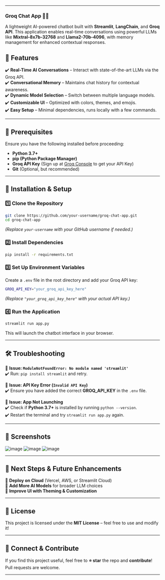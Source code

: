 
---

### **Groq Chat App 🧠💬**  

A lightweight AI-powered chatbot built with **Streamlit**, **LangChain**, and **Groq API**. This application enables real-time conversations using powerful LLMs like **Mixtral-8x7b-32768** and **Llama2-70b-4096**, with memory management for enhanced contextual responses.  

## **🚀 Features**  
✔️ **Real-Time AI Conversations** – Interact with state-of-the-art LLMs via the Groq API.  
✔️ **Conversational Memory** – Maintains chat history for contextual awareness.  
✔️ **Dynamic Model Selection** – Switch between multiple language models.  
✔️ **Customizable UI** – Optimized with colors, themes, and emojis.  
✔️ **Easy Setup** – Minimal dependencies, runs locally with a few commands.  

---

## **📌 Prerequisites**  

Ensure you have the following installed before proceeding:  
- **Python 3.7+**  
- **pip (Python Package Manager)**  
- **Groq API Key** (Sign up at [Groq Console](https://console.groq.com/keys) to get your API Key)  
- **Git** (Optional, but recommended)  

---

## **🔧 Installation & Setup**  

### **1️⃣ Clone the Repository**  
```bash
git clone https://github.com/your-username/groq-chat-app.git
cd groq-chat-app
```
*(Replace `your-username` with your GitHub username if needed.)*  

### **2️⃣ Install Dependencies**  
```bash
pip install -r requirements.txt
```

### **3️⃣ Set Up Environment Variables**  
Create a `.env` file in the root directory and add your Groq API key:  
```bash
GROQ_API_KEY="your_groq_api_key_here"
```
*(Replace `"your_groq_api_key_here"` with your actual API key.)*  

### **4️⃣ Run the Application**  
```bash
streamlit run app.py
```
This will launch the chatbot interface in your browser.  

---

## **🛠 Troubleshooting**  

🔹 **Issue: `ModuleNotFoundError: No module named 'streamlit'`**  
✔️ Run: `pip install streamlit` and retry.  

🔹 **Issue: API Key Error (`Invalid API Key`)**  
✔️ Ensure you have added the correct **GROQ_API_KEY** in the `.env` file.  

🔹 **Issue: App Not Launching**  
✔️ Check if **Python 3.7+** is installed by running `python --version`.  
✔️ Restart the terminal and try `streamlit run app.py` again.  

---

## **📸 Screenshots**  
![image](https://github.com/user-attachments/assets/086b1b35-35b0-4a68-8b81-06bf9bd8bf17)
![image](https://github.com/user-attachments/assets/f9ae3171-f96b-4ba0-b21a-18803592483d)
![image](https://github.com/user-attachments/assets/119a8dbe-70ca-430f-b8c4-93c08fc96b32)



---

## **📌 Next Steps & Future Enhancements**  
🔹 **Deploy on Cloud** (Vercel, AWS, or Streamlit Cloud)  
🔹 **Add More AI Models** for broader LLM choices  
🔹 **Improve UI with Theming & Customization**  

---

## **📜 License**  
This project is licensed under the **MIT License** – feel free to use and modify it!  

---

## **🌟 Connect & Contribute**  
If you find this project useful, feel free to **⭐ star** the repo and **contribute**! Pull requests are welcome.  

---
